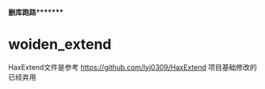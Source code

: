 #### 删库跑路*******

# woiden_extend


HaxExtend文件是参考 https://github.com/lyj0309/HaxExtend 项目基础修改的 已经弃用
